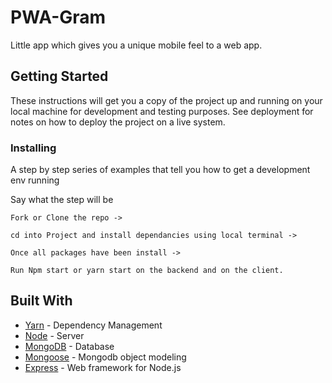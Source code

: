 # PWA-Gram

Little app which gives you a unique mobile feel to a web app.

## Getting Started

These instructions will get you a copy of the project up and running on your local machine for development and testing purposes. See deployment for notes on how to deploy the project on a live system.

### Installing

A step by step series of examples that tell you how to get a development env running

Say what the step will be

```
Fork or Clone the repo ->

cd into Project and install dependancies using local terminal ->

Once all packages have been install -> 

Run Npm start or yarn start on the backend and on the client.

```

## Built With

* [Yarn](https://yarnpkg.com/en/) - Dependency Management
* [Node](https://nodejs.org/en/) - Server
* [MongoDB](https://www.mongodb.com/) - Database
* [Mongoose](https://mongoosejs.com/) - Mongodb object modeling
* [Express](https://expressjs.com/) - Web framework for Node.js
